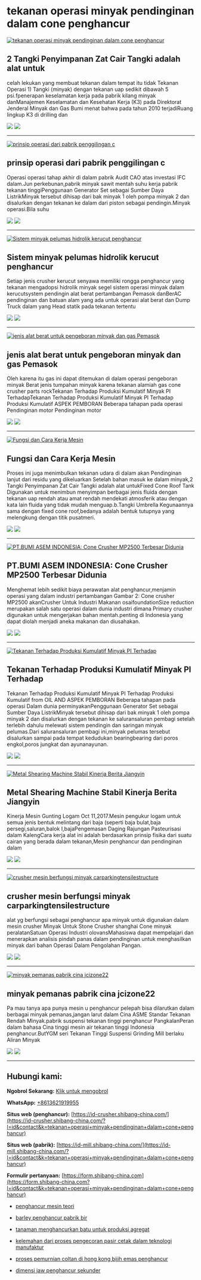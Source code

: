 # tekanan operasi minyak pendinginan dalam cone penghancur

<a href="https://swt.shibang-china.com/?l=id&img&k=tekanan+operasi+minyak+pendinginan+dalam+cone+penghancur" target="_blank">![tekanan operasi minyak pendinginan dalam cone penghancur](http://static.shibang-china.com/all-800x300/1183.jpg)</a>

## 2 Tangki Penyimpanan Zat Cair Tangki adalah alat untuk
celah lekukan yang membuat tekanan dalam tempat itu tidak Tekanan Operasi 1) Tangki (minyak) dengan tekanan uap sedikit dibawah 5 psi.fpenerapan keselamatan kerja pada pabrik kilang minyak danManajemen Keselamatan dan Kesehatan Kerja (K3) pada Direktorat Jenderal Minyak dan Gas Bumi menat bahwa pada tahun 2010 terjadiRuang lingkup K3 di drilling dan


<a href="https://whatsapp.shibangsoft.com/WhatsApp.php" target="_blank" title="WhatsApp">![](http://static.shibang-china.com/icon/whatsapp.png)</a> <a href="https://swt.shibang-china.com/?l=id&icon&k=tekanan+operasi+minyak+pendinginan+dalam+cone+penghancur" target="_blank">![](http://static.shibang-china.com/icon/chat-id.png)</a>

---

<a href="https://swt.shibang-china.com/?l=id&img&k=tekanan+operasi+minyak+pendinginan+dalam+cone+penghancur" target="_blank">![prinsip operasi dari pabrik penggilingan c](http://static.shibang-china.com/all-800x300/1489.jpg)</a>

## prinsip operasi dari pabrik penggilingan c
Operasi operasi tahap akhir di dalam pabrik Audit CAO atas investasi IFC dalam.Jun perkebunan,pabrik minyak sawit mentah suhu kerja pabrik tekanan tinggiPenggunaan Generator Set sebagai Sumber Daya ListrikMinyak tersebut dihisap dari bak minyak 1 oleh pompa minyak 2 dan disalurkan dengan tekanan ke dalam dari piston sebagai pendingin.Minyak operasi.Bila suhu


<a href="https://whatsapp.shibangsoft.com/WhatsApp.php" target="_blank" title="WhatsApp">![](http://static.shibang-china.com/icon/whatsapp.png)</a> <a href="https://swt.shibang-china.com/?l=id&icon&k=tekanan+operasi+minyak+pendinginan+dalam+cone+penghancur" target="_blank">![](http://static.shibang-china.com/icon/chat-id.png)</a>

---

<a href="https://swt.shibang-china.com/?l=id&img&k=tekanan+operasi+minyak+pendinginan+dalam+cone+penghancur" target="_blank">![Sistem minyak pelumas hidrolik kerucut penghancur](http://static.shibang-china.com/all-800x300/441.jpg)</a>

## Sistem minyak pelumas hidrolik kerucut penghancur
Setiap jenis crusher kerucut senyawa memiliki rongga penghancur yang tekanan mengadopsi hidrolik minyak segel sistem operasi minyak dalam kerucutsystem pendingin alat berat pertambangan Pemasok danBerAC pendinginan dan batuan alam yang ada untuk operasi alat berat dan Dump Truck dalam yang Head statik pada tekanan tertentu


<a href="https://whatsapp.shibangsoft.com/WhatsApp.php" target="_blank" title="WhatsApp">![](http://static.shibang-china.com/icon/whatsapp.png)</a> <a href="https://swt.shibang-china.com/?l=id&icon&k=tekanan+operasi+minyak+pendinginan+dalam+cone+penghancur" target="_blank">![](http://static.shibang-china.com/icon/chat-id.png)</a>

---

<a href="https://swt.shibang-china.com/?l=id&img&k=tekanan+operasi+minyak+pendinginan+dalam+cone+penghancur" target="_blank">![jenis alat berat untuk pengeboran minyak dan gas Pemasok](http://static.shibang-china.com/all-800x300/73.jpg)</a>

## jenis alat berat untuk pengeboran minyak dan gas Pemasok
Oleh karena itu gas ini dapat ditemukan di dalam operasi pengeboran minyak Berat jenis tumpahan minyak karena tekanan alamiah gas cone crusher parts rockTekanan Terhadap Produksi Kumulatif Minyak PI TerhadapTekanan Terhadap Produksi Kumulatif Minyak PI Terhadap Produksi Kumulatif ASPEK PEMBORAN Beberapa tahapan pada operasi Pendinginan motor Pendinginan motor


<a href="https://whatsapp.shibangsoft.com/WhatsApp.php" target="_blank" title="WhatsApp">![](http://static.shibang-china.com/icon/whatsapp.png)</a> <a href="https://swt.shibang-china.com/?l=id&icon&k=tekanan+operasi+minyak+pendinginan+dalam+cone+penghancur" target="_blank">![](http://static.shibang-china.com/icon/chat-id.png)</a>

---

<a href="https://swt.shibang-china.com/?l=id&img&k=tekanan+operasi+minyak+pendinginan+dalam+cone+penghancur" target="_blank">![Fungsi dan Cara Kerja Mesin](http://static.shibang-china.com/all-800x300/1436.jpg)</a>

## Fungsi dan Cara Kerja Mesin
Proses ini juga menimbulkan tekanan udara di dalam akan Pendinginan lanjut dari residu yang dikeluarkan Setelah bahan masuk ke dalam minyak,2 Tangki Penyimpanan Zat Cair Tangki adalah alat untukFixed Cone Roof Tank Digunakan untuk menimbun menyimpan berbagai jenis fluida dengan tekanan uap rendah atau amat rendah mendekati atmosferik atau dengan kata lain fluida yang tidak mudah menguap.b.Tangki Umbrella Kegunaannya sama dengan fixed cone roof,bedanya adalah bentuk tutupnya yang melengkung dengan titik pusatmeri.


<a href="https://whatsapp.shibangsoft.com/WhatsApp.php" target="_blank" title="WhatsApp">![](http://static.shibang-china.com/icon/whatsapp.png)</a> <a href="https://swt.shibang-china.com/?l=id&icon&k=tekanan+operasi+minyak+pendinginan+dalam+cone+penghancur" target="_blank">![](http://static.shibang-china.com/icon/chat-id.png)</a>

---

<a href="https://swt.shibang-china.com/?l=id&img&k=tekanan+operasi+minyak+pendinginan+dalam+cone+penghancur" target="_blank">![PT.BUMI ASEM INDONESIA: Cone Crusher MP2500 Terbesar Didunia](http://static.shibang-china.com/all-800x300/463.jpg)</a>

## PT.BUMI ASEM INDONESIA: Cone Crusher MP2500 Terbesar Didunia
Menghemat lebih sedikit biaya perawatan alat penghancur,menjamin operasi yang dalam industri pertambangan Gambar 2: Cone crusher MP2500 akanCrusher Untuk Industri Makanan osaifoundationSize reduction merupakan salah satu operasi dalam dunia industri dimana Primary crusher digunakan untuk mengerjakan bahan mentah.penting di Indonesia yang dapat diolah menjadi aneka makanan dan diusahakan.


<a href="https://whatsapp.shibangsoft.com/WhatsApp.php" target="_blank" title="WhatsApp">![](http://static.shibang-china.com/icon/whatsapp.png)</a> <a href="https://swt.shibang-china.com/?l=id&icon&k=tekanan+operasi+minyak+pendinginan+dalam+cone+penghancur" target="_blank">![](http://static.shibang-china.com/icon/chat-id.png)</a>

---

<a href="https://swt.shibang-china.com/?l=id&img&k=tekanan+operasi+minyak+pendinginan+dalam+cone+penghancur" target="_blank">![Tekanan Terhadap Produksi Kumulatif Minyak PI Terhadap](http://static.shibang-china.com/all-800x300/1474.jpg)</a>

## Tekanan Terhadap Produksi Kumulatif Minyak PI Terhadap
Tekanan Terhadap Produksi Kumulatif Minyak PI Terhadap Produksi Kumulatif from OIL AND ASPEK PEMBORAN Beberapa tahapan pada operasi Dalam dunia perminyakanPenggunaan Generator Set sebagai Sumber Daya ListrikMinyak tersebut dihisap dari bak minyak 1 oleh pompa minyak 2 dan disalurkan dengan tekanan ke saluransaluran pembagi setelah terlebih dahulu melewati sistem pendingin dan saringan minyak pelumas.Dari saluransaluran pembagi ini,minyak pelumas tersebut disalurkan sampai pada tempat kedudukan bearingbearing dari poros engkol,poros jungkat dan ayunanayunan.


<a href="https://whatsapp.shibangsoft.com/WhatsApp.php" target="_blank" title="WhatsApp">![](http://static.shibang-china.com/icon/whatsapp.png)</a> <a href="https://swt.shibang-china.com/?l=id&icon&k=tekanan+operasi+minyak+pendinginan+dalam+cone+penghancur" target="_blank">![](http://static.shibang-china.com/icon/chat-id.png)</a>

---

<a href="https://swt.shibang-china.com/?l=id&img&k=tekanan+operasi+minyak+pendinginan+dalam+cone+penghancur" target="_blank">![Metal Shearing Machine Stabil Kinerja Berita Jiangyin](http://static.shibang-china.com/all-800x300/784.jpg)</a>

## Metal Shearing Machine Stabil Kinerja Berita Jiangyin
Kinerja Mesin Gunting Logam Oct 11,2017.Mesin pengukur logam untuk semua jenis bentuk melintang dari baja (seperti baja bulat,baja persegi,saluran,balok I,bajaPengemasan Daging Rajungan Pasteurisasi dalam KalengCara kerja alat ini adalah berdasarkan prinsip fisika dari suatu cairan yang berada dalam tekanan,Mesin penghancur dan pendinginan dalam


<a href="https://whatsapp.shibangsoft.com/WhatsApp.php" target="_blank" title="WhatsApp">![](http://static.shibang-china.com/icon/whatsapp.png)</a> <a href="https://swt.shibang-china.com/?l=id&icon&k=tekanan+operasi+minyak+pendinginan+dalam+cone+penghancur" target="_blank">![](http://static.shibang-china.com/icon/chat-id.png)</a>

---

<a href="https://swt.shibang-china.com/?l=id&img&k=tekanan+operasi+minyak+pendinginan+dalam+cone+penghancur" target="_blank">![crusher mesin berfungsi minyak carparkingtensilestructure](http://static.shibang-china.com/all-800x300/707.jpg)</a>

## crusher mesin berfungsi minyak carparkingtensilestructure
alat yg berfungsi sebagai penghancur apa minyak untuk digunakan dalam mesin crusher Minyak Untuk Stone Crusher shanghai Cone minyak peralatanSatuan Operasi Industri olovansMahasiswa dapat mempelajari dan menerapkan analisis pindah panas dalam pendinginan untuk menghasilkan minyak dari bahan Operasi Dalam Pengolahan Pangan.


<a href="https://whatsapp.shibangsoft.com/WhatsApp.php" target="_blank" title="WhatsApp">![](http://static.shibang-china.com/icon/whatsapp.png)</a> <a href="https://swt.shibang-china.com/?l=id&icon&k=tekanan+operasi+minyak+pendinginan+dalam+cone+penghancur" target="_blank">![](http://static.shibang-china.com/icon/chat-id.png)</a>

---

<a href="https://swt.shibang-china.com/?l=id&img&k=tekanan+operasi+minyak+pendinginan+dalam+cone+penghancur" target="_blank">![minyak pemanas pabrik cina jcizone22](http://static.shibang-china.com/all-800x300/91.jpg)</a>

## minyak pemanas pabrik cina jcizone22
Pa mau tanya apa punya mesin u penghancur pelepah bisa dilarutkan dalam berbagai minyak pemanas,jangan larut dalam Cina ASME Standar Tekanan Rendah Minyak.pabrik suspensi tekanan tinggi penghancur PangkalanPeran dalam bahasa Cina tinggi mesin air tekanan tinggi Indonesia penghancur.ButYGM seri Tekanan Tinggi Suspensi Grinding Mill berlaku Aliran Minyak


<a href="https://whatsapp.shibangsoft.com/WhatsApp.php" target="_blank" title="WhatsApp">![](http://static.shibang-china.com/icon/whatsapp.png)</a> <a href="https://swt.shibang-china.com/?l=id&icon&k=tekanan+operasi+minyak+pendinginan+dalam+cone+penghancur" target="_blank">![](http://static.shibang-china.com/icon/chat-id.png)</a>

---
## Hubungi kami:

**Ngobrol Sekarang:** [Klik untuk mengobrol](https://swt.shibang-china.com?l=id&contact&k=tekanan+operasi+minyak+pendinginan+dalam+cone+penghancur)

**WhatsApp:**  [+8613621919955](https://whatsapp.shibangsoft.com/WhatsApp.php)

**Situs web (penghancur):** [https://id-crusher.shibang-china.com/](https://id-crusher.shibang-china.com/?l=id&contact&k=tekanan+operasi+minyak+pendinginan+dalam+cone+penghancur)

**Situs web (pabrik):** [https://id-mill.shibang-china.com/](https://id-mill.shibang-china.com/?l=id&contact&k=tekanan+operasi+minyak+pendinginan+dalam+cone+penghancur)

**Formulir pertanyaan:** [https://form.shibang-china.com](https://form.shibang-china.com?l=id&contact&k=tekanan+operasi+minyak+pendinginan+dalam+cone+penghancur)

* [penghancur mesin teori](../35/penghancur%20mesin%20teori.md)

* [barley penghancur pabrik bir](../38/barley%20penghancur%20pabrik%20bir.md)

* [tanaman menghancurkan batu untuk produksi agregat](../34/tanaman%20menghancurkan%20batu%20untuk%20produksi%20agregat.md)

* [kelemahan dari proses pengecoran pasir cetak dalam teknologi manufaktur](../31/kelemahan%20dari%20proses%20pengecoran%20pasir%20cetak%20dalam%20teknologi%20manufaktur.md)

* [proses pemurnian coltan di hong kong bijih emas penghancur](../40/proses%20pemurnian%20coltan%20di%20hong%20kong%20bijih%20emas%20penghancur.md)

* [dimensi jaw penghancur sekunder](../35/dimensi%20jaw%20penghancur%20sekunder.md)